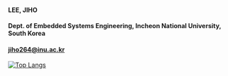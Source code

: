 #### LEE, JIHO
#### Dept. of Embedded Systems Engineering, Incheon National University, South Korea
#### jiho264@inu.ac.kr  

[![Top Langs](https://github-readme-stats.vercel.app/api/top-langs/?username=jiho264&layout=compact&card_width=320&theme=tokyonight)](https://github.com/anuraghazra/github-readme-stats)
